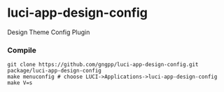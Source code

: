 # luci-app-design-config
Design Theme Config Plugin

### Compile

```
git clone https://github.com/gngpp/luci-app-design-config.git package/luci-app-design-config
make menuconfig # choose LUCI->Applications->luci-app-design-config
make V=s
```